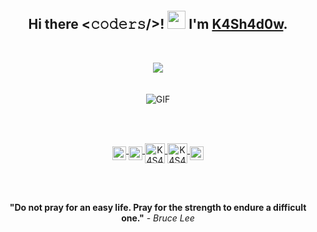 <p>
    <br>
    <h2 align="middle">
        Hi there <𝚌𝚘𝚍𝚎𝚛𝚜/>! <img src="https://github.com/TheDudeThatCode/TheDudeThatCode/blob/master/Assets/Hi.gif" width="29px"> I'm <b><a href="https://github.com/K4Sh4d0w">K4Sh4d0w</a></b>.
    </h2>
    <br>
</p>

<p align="center">
    <img align="middle" src="https://github-readme-stats.vercel.app/api?username=K4Sh4d0w&show_icons=true&title_color=fff&icon_color=79ff97&text_color=9f9f9f&bg_color=151515" />
        <br>
        <br>
        <br>
    <img align="middle" alt="GIF" src="https://i.pinimg.com/originals/e4/26/70/e426702edf874b181aced1e2fa5c6cde.gif" />
</p>
<br>
<br>
<p align="middle">
<a href="https://www.linkedin.com/in/chirazi-alexandru-a6b013216/">
  <img align="middle" alt="K4S4h4d0w's LinkedIN" width="22px" src="https://raw.githubusercontent.com/peterthehan/peterthehan/master/assets/linkedin.svg" />
</a>
<a href="https://open.spotify.com/user/dtkixjsti1ip2kfp27rgenr37">
  <img align="middle" alt="K4S4h4d0w's Spotify" width="22px" src="https://raw.githubusercontent.com/peterthehan/peterthehan/master/assets/spotify.svg" />
</a>
<a align="middle"href="https://www.twitch.tv/k4sh4d0w">
 <img align="middle" alt="K4S4h4d0w's Twitch" height="32" width="32" src="https://raw.githubusercontent.com/peterthehan/peterthehan/master/assets/twitch.svg">
</a>
<a href="https://www.youtube.com/channel/UCNoDz9xPA2ncGmgdb-zvLSg">
 <img align="middle" alt="K4S4h4d0w's Youtube" height="32" width="32" src="https://raw.githubusercontent.com/peterthehan/peterthehan/master/assets/youtube.svg">
</a>
<a href="https://www.facebook.com/chirazi.alexandru">
  <img align="middle" alt="K4Sh4d0w's Facebook" width="22px" src="https://raw.githubusercontent.com/peterthehan/peterthehan/master/assets/facebook.svg" />
</a>
</p>
<br>
<br>

<p align="middle"> <b>"Do not pray for an easy life. Pray for the strength to endure a difficult one."</b> - <i>Bruce Lee</i> </p>

